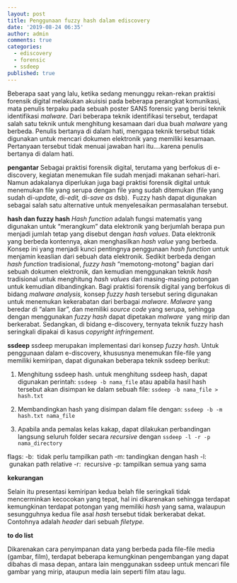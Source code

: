 ```yaml
---
layout: post
title: Penggunaan fuzzy hash dalam ediscovery
date: '2019-08-24 06:35'
author: admin
comments: true
categories:
  - ediscovery
  - forensic
  - ssdeep
published: true
---
```

Beberapa saat yang lalu, ketika sedang menunggu rekan-rekan praktisi forensik digital melakukan akuisisi pada beberapa perangkat komunikasi, mata penulis terpaku pada sebuah poster SANS forensic yang berisi teknik identifikasi <em>malware</em>. Dari beberapa teknik identifikasi tersebut, terdapat salah satu teknik untuk menghitung kesamaan dari dua buah <em>malware</em> yang berbeda. Penulis bertanya di dalam hati, mengapa teknik tersebut tidak digunakan untuk mencari dokumen elektronik yang memiliki kesamaan. Pertanyaan tersebut tidak menuai jawaban hari itu….karena penulis bertanya di dalam hati.

<strong>pengantar</strong>
Sebagai praktisi forensik digital, terutama yang berfokus di e-discovery, kegiatan menemukan file sudah menjadi makanan sehari-hari. Namun adakalanya diperlukan juga bagi praktisi forensik digital untuk menemukan file yang serupa dengan file yang sudah ditemukan (file yang sudah di-<em>update, </em>di-<em>edit, </em>di-<em>save as­</em> dsb).  Fuzzy hash dapat digunakan sebagai salah satu alternative untuk menyelesaikan permasalahan tersebut.

<strong>hash dan fuzzy hash</strong>
<em>Hash function </em>adalah fungsi matematis yang digunakan untuk “merangkum” data elektronik yang berjumlah berapa pun menjadi jumlah tetap yang disebut dengan <em>hash values</em>. Data elektronik yang berbeda kontennya, akan menghasilkan <em>hash value </em>yang berbeda. Konsep ini yang menjadi kunci pentingnya penggunaan <em>hash function </em>untuk menjamin keaslian dari sebuah data elektronik.
Sedikit berbeda dengan <em>hash function </em>tradisional,<em> fuzzy hash </em>“memotong-motong” bagian dari sebuah dokumen elektronik, dan kemudian menggunakan teknik <em>hash </em>tradisional untuk menghitung <em>hash values </em>dari masing-masing potongan untuk kemudian dibandingkan.
Bagi praktisi forensik digital yang berfokus di bidang <em>malware analysis, </em>konsep <em>fuzzy hash </em>tersebut sering digunakan untuk menemukan kekerabatan dari berbagai <em>malware</em>. <em>Malware</em> yang beredar di “alam liar”, dan memiliki <em>source code</em> yang serupa, sehingga dengan menggunakan <em>fuzzy hash </em>dapat dipetakan <em>malware </em> yang mirip dan berkerabat. Sedangkan, di bidang e-discovery, ternyata teknik fuzzy hash seringkali dipakai di kasus <em>copyright infringement.</em>

<strong>ssdeep</strong>
ssdeep merupakan implementasi dari konsep <em>fuzzy hash</em>. Untuk penggunaan dalam e-discovery, khususnya menemukan file-file yang memiliki kemiripan, dapat digunakan beberapa teknik ssdeep berikut:
1. Menghitung ssdeep hash.
untuk menghitung ssdeep hash, dapat digunakan perintah:
  `ssdeep -b nama_file`
  atau apabila hasil hash tersebut akan disimpan ke dalam sebuah file:
  `ssdeep -b nama_file > hash.txt`

2. Membandingkan hash yang disimpan dalam file dengan:
  `ssdeep -b -m hash.txt nama_file`

3. Apabila anda pemalas kelas kakap, dapat dilakukan perbandingan langsung seluruh folder secara <em>recursive </em>dengan
`ssdeep -l -r -p nama_directory`

flags:
  -b:  tidak perlu tampilkan path
  -m: tandingkan dengan hash
  -l:  gunakan path relative
  -r:  recursive
  -p: tampilkan semua yang sama

<strong>kekurangan</strong>

Selain itu presentasi kemiripan kedua belah file seringkali tidak mencerminkan kecocokan yang tepat, hal ini dikarenakan sehingga terdapat kemungkinan terdapat potongan yang memiliki <em>hash </em>yang sama, walaupun sesungguhnya kedua file asal <em>hash </em>tersebut tidak berkerabat dekat. Contohnya adalah <em>header </em>dari sebuah <em>filetype.</em>

<strong>to do list</strong>

Dikarenakan cara penyimpanan data yang berbeda pada file-file media (gambar, film), terdapat beberapa kemungkinan pengembangan yang dapat dibahas di masa depan, antara lain menggunakan ssdeep untuk mencari file gambar yang mirip, ataupun media lain seperti film atau lagu.
